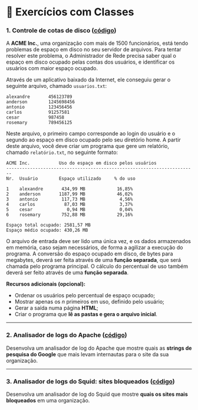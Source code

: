 # 📁 Exercícios com Classes

### 1. Controle de cotas de disco ([código](./controle-cotas-disco.py))

A **ACME Inc.**, uma organização com mais de 1500 funcionários, está tendo problemas de espaço em disco no seu servidor de arquivos. Para tentar resolver este problema, o Administrador de Rede precisa saber qual o espaço em disco ocupado pelas contas dos usuários, e identificar os usuários com maior espaço ocupado.

Através de um aplicativo baixado da Internet, ele conseguiu gerar o seguinte arquivo, chamado `usuarios.txt`:

```
alexandre       456123789
anderson        1245698456
antonio         123456456
carlos          91257581
cesar           987458
rosemary        789456125
```

Neste arquivo, o primeiro campo corresponde ao login do usuário e o segundo ao espaço em disco ocupado pelo seu diretório home. A partir deste arquivo, você deve criar um programa que gere um relatório, chamado `relatório.txt`, no seguinte formato:

```
ACME Inc.           Uso do espaço em disco pelos usuários
------------------------------------------------------------------------
Nr.  Usuário        Espaço utilizado     % do uso

1    alexandre       434,99 MB            16,85%
2    anderson       1187,99 MB            46,02%
3    antonio         117,73 MB             4,56%
4    carlos           87,03 MB             3,37%
5    cesar             0,94 MB             0,04%
6    rosemary        752,88 MB            29,16%

Espaço total ocupado: 2581,57 MB
Espaço médio ocupado: 430,26 MB
```

O arquivo de entrada deve ser lido uma única vez, e os dados armazenados em memória, caso sejam necessários, de forma a agilizar a execução do programa. A conversão do espaço ocupado em disco, de bytes para megabytes, deverá ser feita através de uma **função separada**, que será chamada pelo programa principal. O cálculo do percentual de uso também deverá ser feito através de uma **função separada**.

**Recursos adicionais (opcional):**
- Ordenar os usuários pelo percentual de espaço ocupado;
- Mostrar apenas os *n* primeiros em uso, definido pelo usuário;
- Gerar a saída numa página **HTML**;
- Criar o programa que **lê as pastas e gera o arquivo inicial**.

---

### 2. Analisador de logs do Apache ([código](./analisador-logs-apache.py))

Desenvolva um analisador de log do Apache que mostre quais as **strings de pesquisa do Google** que mais levam internautas para o site da sua organização.

---

### 3. Analisador de logs do Squid: sites bloqueados ([código](./analisador-logs-squid.py))

Desenvolva um analisador de log do Squid que mostre **quais os sites mais bloqueados** em uma organização.

